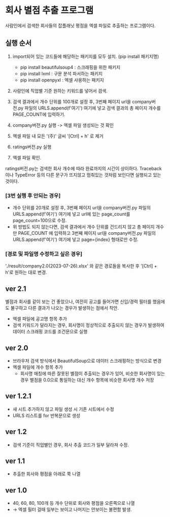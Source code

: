 # 회사 별점 추출 프로그램

사람인에서 검색한 회사들의 잡플래닛 평점을 엑셀 파일로 추출하는 프로그램이다.

## 실행 순서

1. import되어 있는 코드들에 해당하는 패키지를 모두 설치. (pip install 패키지명)

   - pip install beautifulsoup4 : 스크래핑을 위한 패키지
   - pip install lxml : 구문 분석 파서하는 패키지
   - pip install openpyxl : 엑셀 사용하는 패키지

2. 사람인에 직업별 기준 원하는 키워드를 넣어서 검색.
3. 검색 결과에서 개수 단위를 100개로 설정 후, 3번째 페이지 url을 company버전.py 파일의 URLS.append(f'여기') 여기에 넣고 검색 결과의 총 페이지 개수를 PAGE_COUNT에 입력하기.
4. company버전.py 실행 -> 엑셀 파일 생성되는 것 확인
5. 엑셀 파일 내 모든 '(주)' 글씨 '[Ctrl] + h' 로 제거
6. ratings버전.py 실행
7. 엑셀 파일 확인.

ratings버전.py는 검색한 회사 개수에 따라 완료까지의 시간이 상이하다.
Traceback이나 TypeError 등의 다른 문구가 뜨지않고 멈춰있는 것처럼 보인다면 실행되고 있는 것이다.

### [3번 실행 후 안되는 경우]

- 개수 단위를 20개로 설정 후, 3번째 페이지 url을 company버전.py 파일의 URLS.append(f'여기') 여기에 넣고 url에 있는 page_count를 page_count=100으로 수정.
- 위 방법도 되지 않는다면, 검색 결과에서 개수 단위를 건드리지 않고 총 페이지 개수만 PAGE_COUNT 에 입력하고 3번째 페이지 url을 company버전.py 파일의 URLS.append(f'여기') 여기에 넣고 page={index} 형태로만 수정.

### [경로 및 파일명 수정하고 싶은 경우]

'./result/company2.0(2023-07-26).xlsx' 와 같은 경로들을 복사한 후 '[Ctrl] + h'로 원하는 대로 변경.

## ver 2.1

별점과 회사를 같이 보는 건 좋았으나, 여전히 공고를 들어가면 신입/경력 필터를 했음에도 불구하고 다른 결과가 나오는 경우가 발생하는 점에서 착안.

- 엑셀 파일에 공고명 항목 추가
- 검색 키워드가 달라지는 경우, 회사명이 정상적으로 추출되지 않는 경우가 발생하여 데이터 스크래핑 코드를 조건문으로 실행

## ver 2.0

- 브라우저 검색 방식에서 BeautifulSoup으로 데이터 스크래핑하는 방식으로 변경
- 엑셀 파일에 개수 항목 추가
  - 회사명 매칭에 따른 잘못된 별점이 추출되는 경우가 있어, 비슷한 회사명이 있는 경우 별점을 0.0으로 통일하는 대신 개수 항목에 비슷한 회사명 개수 저장

## ver 1.2.1

- 새 시트 추가하지 않고 파일 생성 시 기존 시트에서 수정
- URLS 리스트를 for 반복문으로 생성

## ver 1.2

- 검색 기준이 직업별인 경우, 회사 추출 코드가 일부 달라져 수정.

## ver 1.1

- 추출한 회사와 평점을 아래로 쭉 나열

## ver 1.0

- 40, 60, 80, 100개 등 개수 단위로 회사와 평점을 오른쪽으로 나열
- → 엑셀 필터 걸때 일부는 보이고 나머지는 안보이는 불편함 발생.
